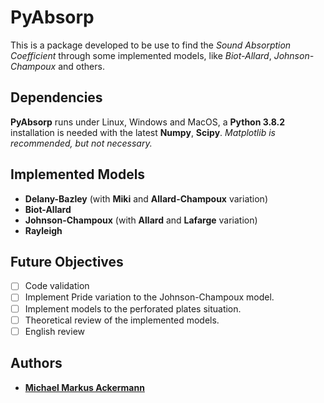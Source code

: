 # PyAbsorp
This is a package developed to be use to find the _Sound Absorption Coefficient_ through some implemented models, like  _Biot-Allard_, _Johnson-Champoux_ and others.

## Dependencies
**PyAbsorp** runs under Linux, Windows and MacOS, a **Python 3.8.2** installation is needed with the latest **Numpy**, **Scipy**. 
_Matplotlib is recommended, but not necessary._

## Implemented Models
- **Delany-Bazley** (with **Miki** and **Allard-Champoux** variation)
- **Biot-Allard**
- **Johnson-Champoux** (with **Allard** and **Lafarge** variation)
- **Rayleigh**

## Future Objectives
- [ ] Code validation
- [ ] Implement Pride variation to the Johnson-Champoux model.
- [ ] Implement models to the perforated plates situation.
- [ ] Theoretical review of the implemented models.
- [ ] English review

## Authors
- [**Michael Markus Ackermann**](https://github.com/Toktom)